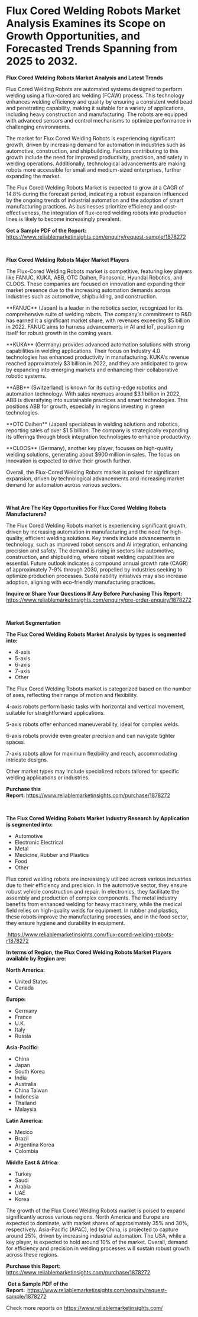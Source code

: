<p><h1>Flux Cored Welding Robots Market Analysis Examines its Scope on Growth Opportunities, and Forecasted Trends Spanning from 2025 to 2032.</h1></p><p><strong>Flux Cored Welding Robots Market Analysis and Latest Trends</strong></p>
<p><p>Flux Cored Welding Robots are automated systems designed to perform welding using a flux-cored arc welding (FCAW) process. This technology enhances welding efficiency and quality by ensuring a consistent weld bead and penetrating capability, making it suitable for a variety of applications, including heavy construction and manufacturing. The robots are equipped with advanced sensors and control mechanisms to optimize performance in challenging environments.</p><p>The market for Flux Cored Welding Robots is experiencing significant growth, driven by increasing demand for automation in industries such as automotive, construction, and shipbuilding. Factors contributing to this growth include the need for improved productivity, precision, and safety in welding operations. Additionally, technological advancements are making robots more accessible for small and medium-sized enterprises, further expanding the market.</p><p>The Flux Cored Welding Robots Market is expected to grow at a CAGR of 14.8% during the forecast period, indicating a robust expansion influenced by the ongoing trends of industrial automation and the adoption of smart manufacturing practices. As businesses prioritize efficiency and cost-effectiveness, the integration of flux-cored welding robots into production lines is likely to become increasingly prevalent.</p></p>
<p><strong>Get a Sample PDF of the Report:&nbsp;</strong> <a href="https://www.reliablemarketinsights.com/enquiry/request-sample/1878272?utm_campaign=2636&utm_medium=2&utm_source=Github&utm_content=ia&utm_term=28022025&utm_id=flux-cored-welding-robots">https://www.reliablemarketinsights.com/enquiry/request-sample/1878272</a></p>
<p>&nbsp;</p>
<p><strong>Flux Cored Welding Robots Major Market Players</strong></p>
<p><p>The Flux-Cored Welding Robots market is competitive, featuring key players like FANUC, KUKA, ABB, OTC Daihen, Panasonic, Hyundai Robotics, and CLOOS. These companies are focused on innovation and expanding their market presence due to the increasing automation demands across industries such as automotive, shipbuilding, and construction.</p><p>**FANUC** (Japan) is a leader in the robotics sector, recognized for its comprehensive suite of welding robots. The company's commitment to R&D has earned it a significant market share, with revenues exceeding $5 billion in 2022. FANUC aims to harness advancements in AI and IoT, positioning itself for robust growth in the coming years.</p><p>**KUKA** (Germany) provides advanced automation solutions with strong capabilities in welding applications. Their focus on Industry 4.0 technologies has enhanced productivity in manufacturing. KUKA's revenue reached approximately $3 billion in 2022, and they are anticipated to grow by expanding into emerging markets and enhancing their collaborative robotic systems.</p><p>**ABB** (Switzerland) is known for its cutting-edge robotics and automation technology. With sales revenues around $3.1 billion in 2022, ABB is diversifying into sustainable practices and smart technologies. This positions ABB for growth, especially in regions investing in green technologies.</p><p>**OTC Daihen** (Japan) specializes in welding solutions and robotics, reporting sales of over $1.5 billion. The company is strategically expanding its offerings through block integration technologies to enhance productivity.</p><p>**CLOOS** (Germany), another key player, focuses on high-quality welding solutions, generating about $900 million in sales. The focus on innovation is expected to drive their growth further.</p><p>Overall, the Flux-Cored Welding Robots market is poised for significant expansion, driven by technological advancements and increasing market demand for automation across various sectors.</p></p>
<p>&nbsp;</p>
<p><strong>What Are The Key Opportunities For Flux Cored Welding Robots Manufacturers?</strong></p>
<p><p>The Flux Cored Welding Robots market is experiencing significant growth, driven by increasing automation in manufacturing and the need for high-quality, efficient welding solutions. Key trends include advancements in technology, such as improved robot sensors and AI integration, enhancing precision and safety. The demand is rising in sectors like automotive, construction, and shipbuilding, where robust welding capabilities are essential. Future outlook indicates a compound annual growth rate (CAGR) of approximately 7-9% through 2030, propelled by industries seeking to optimize production processes. Sustainability initiatives may also increase adoption, aligning with eco-friendly manufacturing practices.</p></p>
<p><strong>Inquire or Share Your Questions If Any Before Purchasing This Report:</strong> <a href="https://www.reliablemarketinsights.com/enquiry/pre-order-enquiry/1878272?utm_campaign=2636&utm_medium=2&utm_source=Github&utm_content=ia&utm_term=28022025&utm_id=flux-cored-welding-robots">https://www.reliablemarketinsights.com/enquiry/pre-order-enquiry/1878272</a></p>
<p>&nbsp;</p>
<p><strong>Market Segmentation</strong></p>
<p><strong>The Flux Cored Welding Robots Market Analysis by types is segmented into:</strong></p>
<p><ul><li>4-axis</li><li>5-axis</li><li>6-axis</li><li>7-axis</li><li>Other</li></ul></p>
<p><p>The Flux Cored Welding Robots market is categorized based on the number of axes, reflecting their range of motion and flexibility. </p><p>4-axis robots perform basic tasks with horizontal and vertical movement, suitable for straightforward applications. </p><p>5-axis robots offer enhanced maneuverability, ideal for complex welds. </p><p>6-axis robots provide even greater precision and can navigate tighter spaces. </p><p>7-axis robots allow for maximum flexibility and reach, accommodating intricate designs. </p><p>Other market types may include specialized robots tailored for specific welding applications or industries.</p></p>
<p><strong>Purchase this Report:&nbsp;</strong><a href="https://www.reliablemarketinsights.com/purchase/1878272?utm_campaign=2636&utm_medium=2&utm_source=Github&utm_content=ia&utm_term=28022025&utm_id=flux-cored-welding-robots">https://www.reliablemarketinsights.com/purchase/1878272</a></p>
<p>&nbsp;</p>
<p><strong>The Flux Cored Welding Robots Market Industry Research by Application is segmented into:</strong></p>
<p><ul><li>Automotive</li><li>Electronic Electrical</li><li>Metal</li><li>Medicine, Rubber and Plastics</li><li>Food</li><li>Other</li></ul></p>
<p><p>Flux cored welding robots are increasingly utilized across various industries due to their efficiency and precision. In the automotive sector, they ensure robust vehicle construction and repair. In electronics, they facilitate the assembly and production of complex components. The metal industry benefits from enhanced welding for heavy machinery, while the medical field relies on high-quality welds for equipment. In rubber and plastics, these robots improve the manufacturing processes, and in the food sector, they ensure hygiene and durability in equipment.</p></p>
<p><a href="https://www.reliablemarketinsights.com/flux-cored-welding-robots-r1878272?utm_campaign=2636&utm_medium=2&utm_source=Github&utm_content=ia&utm_term=28022025&utm_id=flux-cored-welding-robots">&nbsp;https://www.reliablemarketinsights.com/flux-cored-welding-robots-r1878272</a></p>
<p><strong>In terms of Region, the Flux Cored Welding Robots Market Players available by Region are:</strong></p>
<p>
    <p> <strong> North America: </strong>
        <ul>
            <li>United States</li>
            <li>Canada</li>
        </ul>
        </p> 
    <p> <strong> Europe: </strong>
        <ul>
            <li>Germany</li>
            <li>France</li>
            <li>U.K.</li>
            <li>Italy</li>
            <li>Russia</li>
        </ul>
        </p> 
    <p> <strong> Asia-Pacific: </strong>
        <ul>
            <li>China</li>
            <li>Japan</li>
            <li>South Korea</li>
            <li>India</li>
            <li>Australia</li>
            <li>China Taiwan</li>
            <li>Indonesia</li>
            <li>Thailand</li>
            <li>Malaysia</li>
        </ul>
        </p> 
    <p> <strong> Latin America: </strong>
        <ul>
            <li>Mexico</li>
            <li>Brazil</li>
            <li>Argentina Korea</li>
            <li>Colombia</li>
        </ul>
        </p> 
    <p> <strong> Middle East & Africa: </strong>
        <ul>
            <li>Turkey</li>
            <li>Saudi</li>
            <li>Arabia</li>
            <li>UAE</li>
            <li>Korea</li>
        </ul>
    </p>
    </p>
<p><p>The growth of the Flux Cored Welding Robots market is poised to expand significantly across various regions. North America and Europe are expected to dominate, with market shares of approximately 35% and 30%, respectively. Asia-Pacific (APAC), led by China, is projected to capture around 25%, driven by increasing industrial automation. The USA, while a key player, is expected to hold around 10% of the market. Overall, demand for efficiency and precision in welding processes will sustain robust growth across these regions.</p></p>
<p><strong>Purchase this Report: </strong><a href="https://www.reliablemarketinsights.com/purchase/1878272?utm_campaign=2636&utm_medium=2&utm_source=Github&utm_content=ia&utm_term=28022025&utm_id=flux-cored-welding-robots">https://www.reliablemarketinsights.com/purchase/1878272</a></p>
<p>&nbsp;<strong>Get a Sample PDF of the Report:&nbsp;&nbsp;</strong><a href="https://www.reliablemarketinsights.com/enquiry/request-sample/1878272?utm_campaign=2636&utm_medium=2&utm_source=Github&utm_content=ia&utm_term=28022025&utm_id=flux-cored-welding-robots">https://www.reliablemarketinsights.com/enquiry/request-sample/1878272</a></p>
<p><strong></strong></p>
<p>Check more reports on <a href="https://www.reliablemarketinsights.com/?utm_campaign=2636&utm_medium=2&utm_source=Github&utm_content=ia&utm_term=28022025&utm_id=flux-cored-welding-robots">https://www.reliablemarketinsights.com/</a></p>